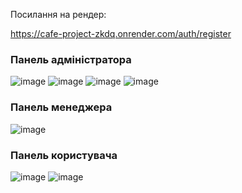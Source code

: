 Посилання на рендер:

https://cafe-project-zkdq.onrender.com/auth/register

<h3>Панель адміністратора</h3>

![image](https://github.com/user-attachments/assets/60a15630-5f05-418f-b986-a5d9c0cef4b4)
![image](https://github.com/user-attachments/assets/f4de9c53-ce6e-43f6-97da-3c1b9c6dc01d)
![image](https://github.com/user-attachments/assets/7cb4afbd-c6df-4b25-b2fd-01102d46402d)
![image](https://github.com/user-attachments/assets/59bece46-f187-4ce3-948e-ac313f536c44)

<h3>Панель менеджера</h3>

![image](https://github.com/user-attachments/assets/8c631706-c8e5-4f16-978a-302a325eb440)

<h3>Панель користувача</h3>

![image](https://github.com/user-attachments/assets/5195283f-4d67-4c86-9c77-15317fdd2bc0)
![image](https://github.com/user-attachments/assets/bc333bc1-71bf-4a98-bba5-f64ecf12cfd6)
